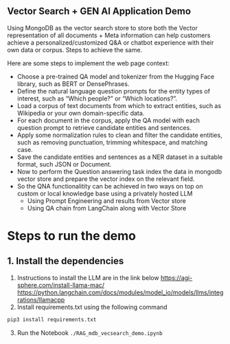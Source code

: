 ## Vector Search + GEN AI Application Demo
Using MongoDB as the vector search store to store both the Vector representation of all documents + Meta information can help customers achieve a personalized/customized Q&A or chatbot experience with their own data or corpus. Steps to achieve the same.


Here are some steps to implement the web page context:
* Choose a pre-trained QA model and tokenizer from the Hugging Face library, such as BERT or DensePhrases.
* Define the natural language question prompts for the entity types of interest, such as “Which people?” or “Which locations?”.
* Load a corpus of text documents from which to extract entities, such as Wikipedia or your own domain-specific data.
* For each document in the corpus, apply the QA model with each question prompt to retrieve candidate entities and sentences.
* Apply some normalization rules to clean and filter the candidate entities, such as removing punctuation, trimming whitespace, and matching case.
* Save the candidate entities and sentences as a NER dataset in a suitable format, such JSON or Document.
* Now to perform the Question answering task index the data in mongodb vector store and prepare the vector index on the relevant field.
* So the QNA functionalitity can be achieved in two ways on top on custom or local knowledge base using a privately hosted LLM
    * Using Prompt Engineering and results from Vector store
    * Using QA chain from LangChain along with Vector Store
 


# Steps to run the demo

## 1. Install the dependencies

1. Instructions to install the LLM are in the link below
https://agi-sphere.com/install-llama-mac/
https://python.langchain.com/docs/modules/model_io/models/llms/integrations/llamacpp
2. Install requirements.txt using the following command
```bash
pip3 install requirements.txt
```
3. Run the Notebook `./RAG_mdb_vecsearch_demo.ipynb`


